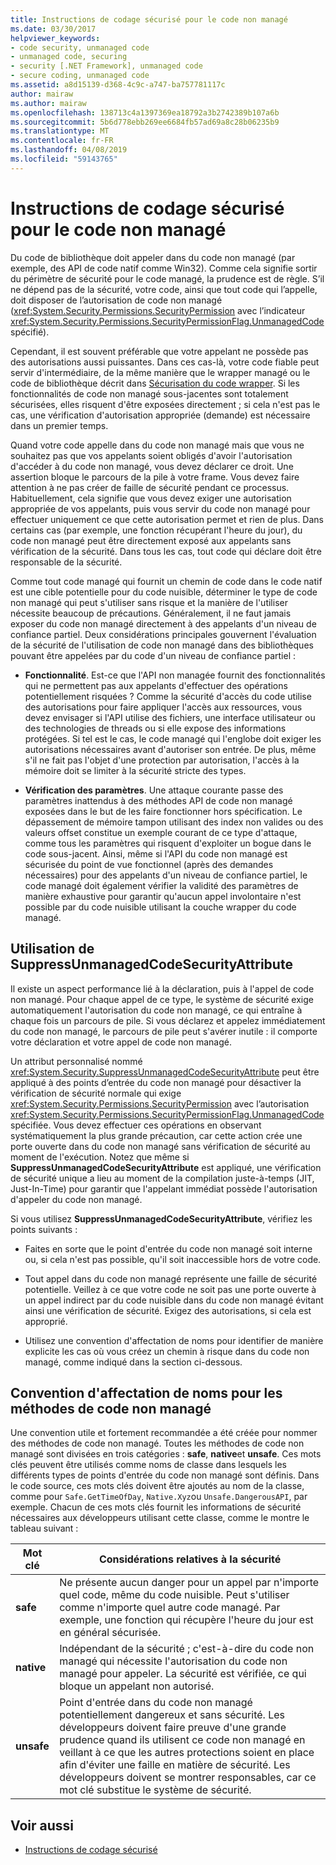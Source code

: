 ```yaml
---
title: Instructions de codage sécurisé pour le code non managé
ms.date: 03/30/2017
helpviewer_keywords:
- code security, unmanaged code
- unmanaged code, securing
- security [.NET Framework], unmanaged code
- secure coding, unmanaged code
ms.assetid: a8d15139-d368-4c9c-a747-ba757781117c
author: mairaw
ms.author: mairaw
ms.openlocfilehash: 138713c4a1397369ea18792a3b2742389b107a6b
ms.sourcegitcommit: 5b6d778ebb269ee6684fb57ad69a8c28b06235b9
ms.translationtype: MT
ms.contentlocale: fr-FR
ms.lasthandoff: 04/08/2019
ms.locfileid: "59143765"
---
```

# <a name="secure-coding-guidelines-for-unmanaged-code"></a>Instructions de codage sécurisé pour le code non managé
Du code de bibliothèque doit appeler dans du code non managé (par exemple, des API de code natif comme Win32). Comme cela signifie sortir du périmètre de sécurité pour le code managé, la prudence est de règle. S’il ne dépend pas de la sécurité, votre code, ainsi que tout code qui l’appelle, doit disposer de l’autorisation de code non managé (<xref:System.Security.Permissions.SecurityPermission> avec l’indicateur <xref:System.Security.Permissions.SecurityPermissionFlag.UnmanagedCode> spécifié).  
  
 Cependant, il est souvent préférable que votre appelant ne possède pas des autorisations aussi puissantes. Dans ces cas-là, votre code fiable peut servir d'intermédiaire, de la même manière que le wrapper managé ou le code de bibliothèque décrit dans [Sécurisation du code wrapper](../../../docs/framework/misc/securing-wrapper-code.md). Si les fonctionnalités de code non managé sous-jacentes sont totalement sécurisées, elles risquent d'être exposées directement ; si cela n'est pas le cas, une vérification d'autorisation appropriée (demande) est nécessaire dans un premier temps.  
  
 Quand votre code appelle dans du code non managé mais que vous ne souhaitez pas que vos appelants soient obligés d'avoir l'autorisation d'accéder à du code non managé, vous devez déclarer ce droit. Une assertion bloque le parcours de la pile à votre frame. Vous devez faire attention à ne pas créer de faille de sécurité pendant ce processus. Habituellement, cela signifie que vous devez exiger une autorisation appropriée de vos appelants, puis vous servir du code non managé pour effectuer uniquement ce que cette autorisation permet et rien de plus. Dans certains cas (par exemple, une fonction récupérant l'heure du jour), du code non managé peut être directement exposé aux appelants sans vérification de la sécurité. Dans tous les cas, tout code qui déclare doit être responsable de la sécurité.  
  
 Comme tout code managé qui fournit un chemin de code dans le code natif est une cible potentielle pour du code nuisible, déterminer le type de code non managé qui peut s'utiliser sans risque et la manière de l'utiliser nécessite beaucoup de précautions. Généralement, il ne faut jamais exposer du code non managé directement à des appelants d'un niveau de confiance partiel. Deux considérations principales gouvernent l'évaluation de la sécurité de l'utilisation de code non managé dans des bibliothèques pouvant être appelées par du code d'un niveau de confiance partiel :  
  
-   **Fonctionnalité**. Est-ce que l'API non managée fournit des fonctionnalités qui ne permettent pas aux appelants d'effectuer des opérations potentiellement risquées ? Comme la sécurité d'accès du code utilise des autorisations pour faire appliquer l'accès aux ressources, vous devez envisager si l'API utilise des fichiers, une interface utilisateur ou des technologies de threads ou si elle expose des informations protégées. Si tel est le cas, le code managé qui l'englobe doit exiger les autorisations nécessaires avant d'autoriser son entrée. De plus, même s'il ne fait pas l'objet d'une protection par autorisation, l'accès à la mémoire doit se limiter à la sécurité stricte des types.  
  
-   **Vérification des paramètres**. Une attaque courante passe des paramètres inattendus à des méthodes API de code non managé exposées dans le but de les faire fonctionner hors spécification. Le dépassement de mémoire tampon utilisant des index non valides ou des valeurs offset constitue un exemple courant de ce type d'attaque, comme tous les paramètres qui risquent d'exploiter un bogue dans le code sous-jacent. Ainsi, même si l'API du code non managé est sécurisée du point de vue fonctionnel (après des demandes nécessaires) pour des appelants d'un niveau de confiance partiel, le code managé doit également vérifier la validité des paramètres de manière exhaustive pour garantir qu'aucun appel involontaire n'est possible par du code nuisible utilisant la couche wrapper du code managé.  
  
## <a name="using-suppressunmanagedcodesecurityattribute"></a>Utilisation de SuppressUnmanagedCodeSecurityAttribute  
 Il existe un aspect performance lié à la déclaration, puis à l'appel de code non managé. Pour chaque appel de ce type, le système de sécurité exige automatiquement l'autorisation du code non managé, ce qui entraîne à chaque fois un parcours de pile. Si vous déclarez et appelez immédiatement du code non managé, le parcours de pile peut s'avérer inutile : il comporte votre déclaration et votre appel de code non managé.  
  
 Un attribut personnalisé nommé <xref:System.Security.SuppressUnmanagedCodeSecurityAttribute> peut être appliqué à des points d’entrée du code non managé pour désactiver la vérification de sécurité normale qui exige <xref:System.Security.Permissions.SecurityPermission> avec l’autorisation <xref:System.Security.Permissions.SecurityPermissionFlag.UnmanagedCode> spécifiée. Vous devez effectuer ces opérations en observant systématiquement la plus grande précaution, car cette action crée une porte ouverte dans du code non managé sans vérification de sécurité au moment de l'exécution. Notez que même si **SuppressUnmanagedCodeSecurityAttribute** est appliqué, une vérification de sécurité unique a lieu au moment de la compilation juste-à-temps (JIT, Just-In-Time) pour garantir que l'appelant immédiat possède l'autorisation d'appeler du code non managé.  
  
 Si vous utilisez **SuppressUnmanagedCodeSecurityAttribute**, vérifiez les points suivants :  
  
-   Faites en sorte que le point d'entrée du code non managé soit interne ou, si cela n'est pas possible, qu'il soit inaccessible hors de votre code.  
  
-   Tout appel dans du code non managé représente une faille de sécurité potentielle. Veillez à ce que votre code ne soit pas une porte ouverte à un appel indirect par du code nuisible dans du code non managé évitant ainsi une vérification de sécurité. Exigez des autorisations, si cela est approprié.  
  
-   Utilisez une convention d'affectation de noms pour identifier de manière explicite les cas où vous créez un chemin à risque dans du code non managé, comme indiqué dans la section ci-dessous.  
  
## <a name="naming-convention-for-unmanaged-code-methods"></a>Convention d'affectation de noms pour les méthodes de code non managé  
 Une convention utile et fortement recommandée a été créée pour nommer des méthodes de code non managé. Toutes les méthodes de code non managé sont divisées en trois catégories : **safe**, **native**et **unsafe**. Ces mots clés peuvent être utilisés comme noms de classe dans lesquels les différents types de points d'entrée du code non managé sont définis. Dans le code source, ces mots clés doivent être ajoutés au nom de la classe, comme pour `Safe.GetTimeOfDay`, `Native.Xyz`ou `Unsafe.DangerousAPI`, par exemple. Chacun de ces mots clés fournit les informations de sécurité nécessaires aux développeurs utilisant cette classe, comme le montre le tableau suivant :  
  
|Mot clé|Considérations relatives à la sécurité|  
|-------------|-----------------------------|  
|**safe**|Ne présente aucun danger pour un appel par n'importe quel code, même du code nuisible. Peut s'utiliser comme n'importe quel autre code managé. Par exemple, une fonction qui récupère l'heure du jour est en général sécurisée.|  
|**native**|Indépendant de la sécurité ; c'est-à-dire du code non managé qui nécessite l'autorisation du code non managé pour appeler. La sécurité est vérifiée, ce qui bloque un appelant non autorisé.|  
|**unsafe**|Point d'entrée dans du code non managé potentiellement dangereux et sans sécurité. Les développeurs doivent faire preuve d'une grande prudence quand ils utilisent ce code non managé en veillant à ce que les autres protections soient en place afin d'éviter une faille en matière de sécurité. Les développeurs doivent se montrer responsables, car ce mot clé substitue le système de sécurité.|  
  
## <a name="see-also"></a>Voir aussi

- [Instructions de codage sécurisé](../../../docs/standard/security/secure-coding-guidelines.md)
